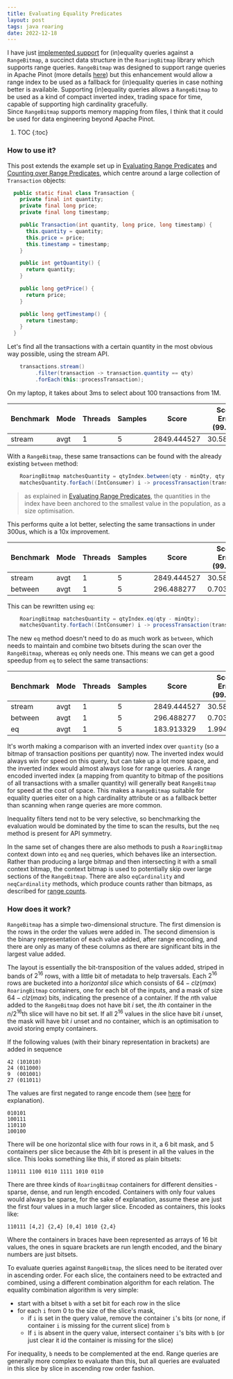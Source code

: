 ```yaml
---
title: Evaluating Equality Predicates
layout: post
tags: java roaring
date: 2022-12-18
---
```


I have just [implemented support](https://github.com/RoaringBitmap/RoaringBitmap/pull/606) for (in)equality queries against a `RangeBitmap`, a succinct data structure in the `RoaringBitmap` library which supports range queries.
`RangeBitmap` was designed to support range queries in Apache Pinot (more details [here](https://richardstartin.github.io/posts/range-bitmap-index)) but this enhancement would allow a range index to be used as a fallback for (in)equality queries in case nothing better is available.
Supporting (in)equality queries allows a `RangeBitmap` to be used as a kind of compact inverted index, trading space for time, capable of supporting high cardinality gracefully.  
Since `RangeBitmap` supports memory mapping from files, I think that it could be used for data engineering beyond Apache Pinot.

1. TOC
{:toc}

### How to use it?

This post extends the example set up in [Evaluating Range Predicates](https://richardstartin.github.io/posts/range-predicates) and [Counting over Range Predicates](https://richardstartin.github.io/posts/range-counts), which centre around a large collection of `Transaction` objects:

```java
  public static final class Transaction {
    private final int quantity;
    private final long price;
    private final long timestamp;

    public Transaction(int quantity, long price, long timestamp) {
      this.quantity = quantity;
      this.price = price;
      this.timestamp = timestamp;
    }

    public int getQuantity() {
      return quantity;
    }

    public long getPrice() {
      return price;
    }

    public long getTimestamp() {
      return timestamp;
    }
  }
```

Let's find all the transactions with a certain quantity in the most obvious way possible, using the stream API.

```java
    transactions.stream()
         .filter(transaction -> transaction.quantity == qty)
         .forEach(this::processTransaction);
```

On my laptop, it takes about 3ms to select about 100 transactions from 1M.

<div class="table-holder" markdown="block">

| Benchmark |Mode|Threads|Samples| Score       | Score Error (99.9%) |Unit |Param: minPrice|Param: minQuantity|Param: size|
|-----------|----|-------|-------|-------------|---------------------|-----|---------------|------------------|-----------|
| stream    |avgt|1      |5      | 2849.444527 |  	30.581160         |us/op|100            |1                 |1000000    |

</div>

With a `RangeBitmap`, these same transactions can be found with the already existing `between` method:

```java
    RoaringBitmap matchesQuantity = qtyIndex.between(qty - minQty, qty - minQty);
    matchesQuantity.forEach((IntConsumer) i -> processTransaction(transactions.get(i)));
```

> as explained in [Evaluating Range Predicates](https://richardstartin.github.io/posts/range-predicates), the quantities in the index have been anchored to the smallest value in the population, as a size optimisation. 

This performs quite a lot better, selecting the same transactions in under 300us, which is a 10x improvement.

<div class="table-holder" markdown="block">

| Benchmark |Mode|Threads|Samples| Score       | Score Error (99.9%) |Unit |Param: minPrice|Param: minQuantity|Param: size|
|-----------|----|-------|-------|-------------|---------------------|-----|---------------|------------------|-----------|
| stream    |avgt|1      |5      | 2849.444527 | 	30.581160          |us/op|100            |1                 |1000000    |
| between   |avgt|1      |5      | 296.488277 | 	0.703309           |us/op|100            |1                 |1000000    |

</div>

This can be rewritten using `eq`:

```java
    RoaringBitmap matchesQuantity = qtyIndex.eq(qty - minQty);
    matchesQuantity.forEach((IntConsumer) i -> processTransaction(transactions.get(i)));
```

The new `eq` method doesn't need to do as much work as `between`, which needs to maintain and combine two bitsets during the scan over the `RangeBitmap`, whereas `eq` only needs one.
This means we can get a good speedup from `eq` to select the same transactions:

<div class="table-holder" markdown="block">

| Benchmark |Mode|Threads|Samples| Score       | Score Error (99.9%) |Unit |Param: minPrice|Param: minQuantity|Param: size|
|-----------|----|-------|-------|-------------|---------------------|-----|---------------|------------------|-----------|
| stream    |avgt|1      |5      | 2849.444527 | 	30.581160          |us/op|100            |1                 |1000000    |
| between   |avgt|1      |5      | 296.488277 | 	0.703309           |us/op|100            |1                 |1000000    |
| eq        |avgt|1      |5      | 183.913329 | 	1.994362          |us/op|100            |1                 |1000000    |

</div>

It's worth making a comparison with an inverted index over `quantity` (so a bitmap of transaction positions per quantity) now.
The inverted index would always win for speed on this query, but can take up a lot more space, and the inverted index would almost always lose for range queries.
A range encoded inverted index (a mapping from quantity to bitmap of the positions of all transactions with a smaller quantity) will generally beat `RangeBitmap` for speed at the cost of space.
This makes a `RangeBitmap` suitable for equality queries eiter on a high cardinality attribute or as a fallback better than scanning when range queries are more common.

Inequality filters tend not to be very selective, so benchmarking the evaluation would be dominated by the time to scan the results, but the `neq` method is present for API symmetry.

In the same set of changes there are also methods to push a `RoaringBitmap` context down into `eq` and `neq` queries, which behaves like an intersection. 
Rather than producing a large bitmap and then intersecting it with a small context bitmap, the context bitmap is used to potentially skip over large sections of the `RangeBitmap`.
There are also `eqCardinality` and `neqCardinality` methods, which produce counts rather than bitmaps, as described for [range counts](https://richardstartin.github.io/posts/range-counts).

### How does it work?

`RangeBitmap` has a simple two-dimensional structure.
The first dimension is the rows in the order the values were added in.
The second dimension is the binary representation of each value added, after range encoding, and there are only as many of these columns as there are significant bits in the largest value added.

The layout is essentially the bit-transposition of the values added, striped in bands of $2^{16}$ rows, with a little bit of metadata to help traversals. 
Each $2^{16}$ rows are bucketed into a _horizontal slice_ which consists of $64 - clz(max)$ `RoaringBitmap` containers, one for each bit of the inputs, and a mask of size $64 - clz(max)$ bits, indicating the presence of a container. 
If the $n$th value added to the `RangeBitmap` does not have bit $i$ set, the $i$th container in the $n/2^{16}$th slice will have no bit set.
If all $2^{16}$ values in the slice have bit $i$ unset, the mask will have bit $i$ unset and no container, which is an optimisation to avoid storing empty containers.

If the following values (with their binary representation in brackets) are added in sequence
```
42 (101010)
24 (011000)
9  (001001)
27 (011011)
```

The values are first negated to range encode them (see [here](https://richardstartin.github.io/posts/range-bitmap-index) for explanation).

```
010101
100111
110110
100100
```
There will be one horizontal slice with four rows in it, a 6 bit mask, and 5 containers per slice because the 4th bit is present in all the values in the slice.
This looks something like this, if stored as plain bitsets:

```
110111 1100 0110 1111 1010 0110 
```

There are three kinds of `RoaringBitmap` containers for different densities - sparse, dense, and run length encoded.
Containers with only four values would always be sparse, for the sake of explanation, assume these are just the first four values in a much larger slice.
Encoded as containers, this looks like:

```
110111 [4,2] {2,4} [0,4] 1010 {2,4}
```

Where the containers in braces have been represented as arrays of 16 bit values, the ones in square brackets are run length encoded, and the binary numbers are just bitsets.

To evaluate queries against `RangeBitmap`, the slices need to be iterated over in ascending order.
For each slice, the containers need to be extracted and combined, using a different combination algorithm for each relation.
The equality combination algorithm is very simple:
* start with a bitset `b` with a set bit for each row in the slice
* for each `i` from 0 to the size of the slice's mask, 
  * if `i` is set in the query value, remove the container `i`'s bits (or none, if container `i` is missing for the current slice) from `b`
  * If `i` is absent in the query value, intersect container `i`'s bits with `b` (or just clear it id the container is missing for the slice)

For inequality, `b` needs to be complemented at the end. 
Range queries are generally more complex to evaluate than this, but all queries are evaluated in this slice by slice in ascending row order fashion.
